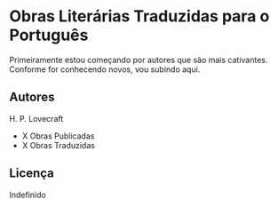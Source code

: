 # Obras Literárias Traduzidas para o Português

Primeiramente estou começando por autores que são mais cativantes. Conforme for conhecendo novos, vou subindo aqui.

## Autores

H. P. Lovecraft
- X Obras Publicadas
- X Obras Traduzidas

## Licença

Indefinido
